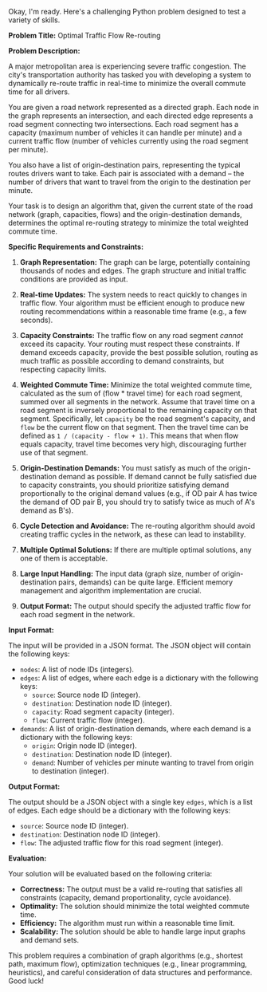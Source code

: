 Okay, I'm ready. Here's a challenging Python problem designed to test a variety of skills.

**Problem Title:** Optimal Traffic Flow Re-routing

**Problem Description:**

A major metropolitan area is experiencing severe traffic congestion. The city's transportation authority has tasked you with developing a system to dynamically re-route traffic in real-time to minimize the overall commute time for all drivers.

You are given a road network represented as a directed graph.  Each node in the graph represents an intersection, and each directed edge represents a road segment connecting two intersections. Each road segment has a capacity (maximum number of vehicles it can handle per minute) and a current traffic flow (number of vehicles currently using the road segment per minute).

You also have a list of origin-destination pairs, representing the typical routes drivers want to take.  Each pair is associated with a demand – the number of drivers that want to travel from the origin to the destination per minute.

Your task is to design an algorithm that, given the current state of the road network (graph, capacities, flows) and the origin-destination demands, determines the optimal re-routing strategy to minimize the total weighted commute time.

**Specific Requirements and Constraints:**

1.  **Graph Representation:** The graph can be large, potentially containing thousands of nodes and edges.  The graph structure and initial traffic conditions are provided as input.

2.  **Real-time Updates:** The system needs to react quickly to changes in traffic flow. Your algorithm must be efficient enough to produce new routing recommendations within a reasonable time frame (e.g., a few seconds).

3.  **Capacity Constraints:**  The traffic flow on any road segment *cannot* exceed its capacity.  Your routing must respect these constraints. If demand exceeds capacity, provide the best possible solution, routing as much traffic as possible according to demand constraints, but respecting capacity limits.

4.  **Weighted Commute Time:** Minimize the total weighted commute time, calculated as the sum of (flow * travel time) for each road segment, summed over all segments in the network. Assume that travel time on a road segment is inversely proportional to the remaining capacity on that segment. Specifically, let `capacity` be the road segment's capacity, and `flow` be the current flow on that segment. Then the travel time can be defined as `1 / (capacity - flow + 1)`. This means that when flow equals capacity, travel time becomes very high, discouraging further use of that segment.

5.  **Origin-Destination Demands:** You must satisfy as much of the origin-destination demand as possible. If demand cannot be fully satisfied due to capacity constraints, you should prioritize satisfying demand proportionally to the original demand values (e.g., if OD pair A has twice the demand of OD pair B, you should try to satisfy twice as much of A's demand as B's).

6.  **Cycle Detection and Avoidance:** The re-routing algorithm should avoid creating traffic cycles in the network, as these can lead to instability.

7.  **Multiple Optimal Solutions:** If there are multiple optimal solutions, any one of them is acceptable.

8.  **Large Input Handling:** The input data (graph size, number of origin-destination pairs, demands) can be quite large. Efficient memory management and algorithm implementation are crucial.

9.  **Output Format:** The output should specify the adjusted traffic flow for each road segment in the network.

**Input Format:**

The input will be provided in a JSON format. The JSON object will contain the following keys:

*   `nodes`: A list of node IDs (integers).
*   `edges`: A list of edges, where each edge is a dictionary with the following keys:
    *   `source`: Source node ID (integer).
    *   `destination`: Destination node ID (integer).
    *   `capacity`: Road segment capacity (integer).
    *   `flow`: Current traffic flow (integer).
*   `demands`: A list of origin-destination demands, where each demand is a dictionary with the following keys:
    *   `origin`: Origin node ID (integer).
    *   `destination`: Destination node ID (integer).
    *   `demand`: Number of vehicles per minute wanting to travel from origin to destination (integer).

**Output Format:**

The output should be a JSON object with a single key `edges`, which is a list of edges. Each edge should be a dictionary with the following keys:

*   `source`: Source node ID (integer).
*   `destination`: Destination node ID (integer).
*   `flow`: The adjusted traffic flow for this road segment (integer).

**Evaluation:**

Your solution will be evaluated based on the following criteria:

*   **Correctness:** The output must be a valid re-routing that satisfies all constraints (capacity, demand proportionality, cycle avoidance).
*   **Optimality:** The solution should minimize the total weighted commute time.
*   **Efficiency:** The algorithm must run within a reasonable time limit.
*   **Scalability:** The solution should be able to handle large input graphs and demand sets.

This problem requires a combination of graph algorithms (e.g., shortest path, maximum flow), optimization techniques (e.g., linear programming, heuristics), and careful consideration of data structures and performance. Good luck!
